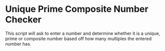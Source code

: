 # Unique Prime Composite Number Checker

This script will ask to enter a number and determine whether it is a unique, prime or composite number based off how many multiples the entered number has.
